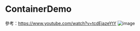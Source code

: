 # ContainerDemo

參考：https://www.youtube.com/watch?v=tcdEjazeYtY
![image](https://github.com/user-attachments/assets/e582e57f-e862-4d75-985c-ef4c1c86775a)
